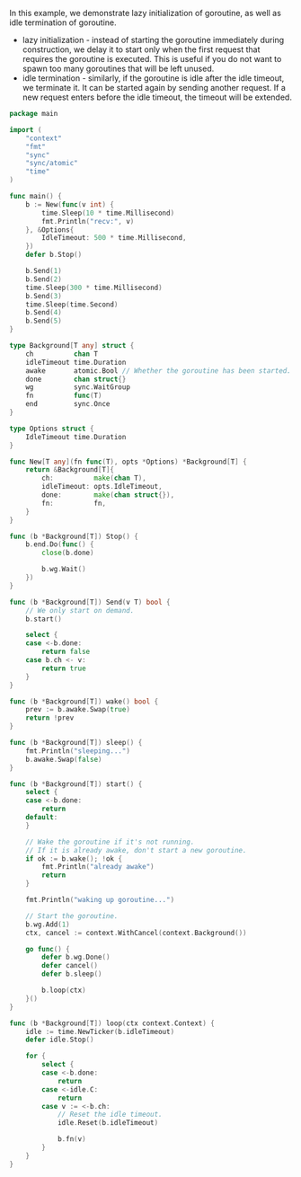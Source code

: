 
In this example, we demonstrate lazy initialization of goroutine, as well as idle termination of goroutine.

- lazy initialization - instead of starting the goroutine immediately during construction, we delay it to start only when the first request that requires the goroutine is executed. This is useful if you do not want to spawn too many goroutines that will be left unused.
- idle termination - similarly, if the goroutine is idle after the idle timeout, we terminate it. It can be started again by sending another request. If a new request enters before the idle timeout, the timeout will be extended.


```go
package main

import (
	"context"
	"fmt"
	"sync"
	"sync/atomic"
	"time"
)

func main() {
	b := New(func(v int) {
		time.Sleep(10 * time.Millisecond)
		fmt.Println("recv:", v)
	}, &Options{
		IdleTimeout: 500 * time.Millisecond,
	})
	defer b.Stop()

	b.Send(1)
	b.Send(2)
	time.Sleep(300 * time.Millisecond)
	b.Send(3)
	time.Sleep(time.Second)
	b.Send(4)
	b.Send(5)
}

type Background[T any] struct {
	ch          chan T
	idleTimeout time.Duration
	awake       atomic.Bool // Whether the goroutine has been started.
	done        chan struct{}
	wg          sync.WaitGroup
	fn          func(T)
	end         sync.Once
}

type Options struct {
	IdleTimeout time.Duration
}

func New[T any](fn func(T), opts *Options) *Background[T] {
	return &Background[T]{
		ch:          make(chan T),
		idleTimeout: opts.IdleTimeout,
		done:        make(chan struct{}),
		fn:          fn,
	}
}

func (b *Background[T]) Stop() {
	b.end.Do(func() {
		close(b.done)

		b.wg.Wait()
	})
}

func (b *Background[T]) Send(v T) bool {
	// We only start on demand.
	b.start()

	select {
	case <-b.done:
		return false
	case b.ch <- v:
		return true
	}
}

func (b *Background[T]) wake() bool {
	prev := b.awake.Swap(true)
	return !prev
}

func (b *Background[T]) sleep() {
	fmt.Println("sleeping...")
	b.awake.Swap(false)
}

func (b *Background[T]) start() {
	select {
	case <-b.done:
		return
	default:
	}

	// Wake the goroutine if it's not running.
	// If it is already awake, don't start a new goroutine.
	if ok := b.wake(); !ok {
		fmt.Println("already awake")
		return
	}

	fmt.Println("waking up goroutine...")

	// Start the goroutine.
	b.wg.Add(1)
	ctx, cancel := context.WithCancel(context.Background())

	go func() {
		defer b.wg.Done()
		defer cancel()
		defer b.sleep()

		b.loop(ctx)
	}()
}

func (b *Background[T]) loop(ctx context.Context) {
	idle := time.NewTicker(b.idleTimeout)
	defer idle.Stop()

	for {
		select {
		case <-b.done:
			return
		case <-idle.C:
			return
		case v := <-b.ch:
			// Reset the idle timeout.
			idle.Reset(b.idleTimeout)

			b.fn(v)
		}
	}
}
```

